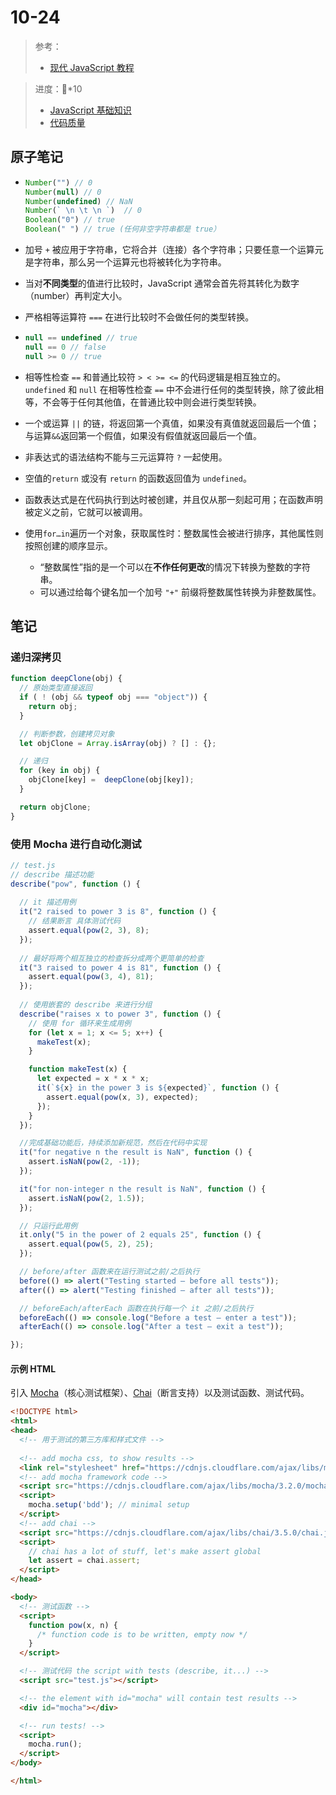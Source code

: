 # 10-24

> 参考：
>
> - [现代 JavaScript 教程](https://zh.javascript.info/)

> 进度：🍅*10
>
> - [JavaScript 基础知识](https://zh.javascript.info/first-steps)
> - [代码质量](https://zh.javascript.info/code-quality)

## 原子笔记

- ```javascript
  Number("") // 0
  Number(null) // 0
  Number(undefined) // NaN
  Number(` \n \t \n `)  // 0
  Boolean("0") // true
  Boolean(" ") // true (任何非空字符串都是 true）
  ```

- 加号 `+` 被应用于字符串，它将合并（连接）各个字符串；只要任意一个运算元是字符串，那么另一个运算元也将被转化为字符串。

- 当对**不同类型**的值进行比较时，JavaScript 通常会首先将其转化为数字（number）再判定大小。

- 严格相等运算符 `===` 在进行比较时不会做任何的类型转换。

- ```javascript
  null == undefined // true
  null == 0 // false
  null >= 0 // true
  ```

- 相等性检查 `==` 和普通比较符 `> < >= <=` 的代码逻辑是相互独立的。`undefined` 和 `null` 在相等性检查 `==` 中不会进行任何的类型转换，除了彼此相等，不会等于任何其他值，在普通比较中则会进行类型转换。

- 一个或运算 `||` 的链，将返回第一个真值，如果没有真值就返回最后一个值；与运算`&&`返回第一个假值，如果没有假值就返回最后一个值。

- 非表达式的语法结构不能与三元运算符 `?` 一起使用。

- 空值的`return` 或没有 `return` 的函数返回值为 `undefined`。

- 函数表达式是在代码执行到达时被创建，并且仅从那一刻起可用；在函数声明被定义之前，它就可以被调用。

- 使用`for…in`遍历一个对象，获取属性时：整数属性会被进行排序，其他属性则按照创建的顺序显示。

  - “整数属性”指的是一个可以在**不作任何更改**的情况下转换为整数的字符串。
  - 可以通过给每个键名加一个加号 `"+"` 前缀将整数属性转换为非整数属性。

## 笔记

### 递归深拷贝

```javascript
function deepClone(obj) {
  // 原始类型直接返回
  if ( ! (obj && typeof obj === "object")) {
    return obj;
  }

  // 判断参数，创建拷贝对象
  let objClone = Array.isArray(obj) ? [] : {};

  // 递归
  for (key in obj) {
    objClone[key] =  deepClone(obj[key]);
  }

  return objClone;
}
```

### 使用 Mocha 进行自动化测试

```javascript
// test.js
// describe 描述功能
describe("pow", function () {
    
  // it 描述用例
  it("2 raised to power 3 is 8", function () {
    // 结果断言 具体测试代码
    assert.equal(pow(2, 3), 8);
  });
    
  // 最好将两个相互独立的检查拆分成两个更简单的检查
  it("3 raised to power 4 is 81", function () {
    assert.equal(pow(3, 4), 81);
  });
    
  // 使用嵌套的 describe 来进行分组
  describe("raises x to power 3", function () {
    // 使用 for 循环来生成用例
    for (let x = 1; x <= 5; x++) {
      makeTest(x);
    }

    function makeTest(x) {
      let expected = x * x * x;
      it(`${x} in the power 3 is ${expected}`, function () {
        assert.equal(pow(x, 3), expected);
      });
    }
  });

  //完成基础功能后，持续添加新规范，然后在代码中实现
  it("for negative n the result is NaN", function () {
    assert.isNaN(pow(2, -1));
  });

  it("for non-integer n the result is NaN", function () {
    assert.isNaN(pow(2, 1.5));
  });

  // 只运行此用例
  it.only("5 in the power of 2 equals 25", function () {
    assert.equal(pow(5, 2), 25);
  });

  // before/after 函数来在运行测试之前/之后执行
  before(() => alert("Testing started – before all tests"));
  after(() => alert("Testing finished – after all tests"));

  // beforeEach/afterEach 函数在执行每一个 it 之前/之后执行
  beforeEach(() => console.log("Before a test – enter a test"));
  afterEach(() => console.log("After a test – exit a test"));

});
```

#### 示例 HTML 

引入 [Mocha](http://mochajs.org/)（核心测试框架）、[Chai](http://chaijs.com/)（断言支持）以及测试函数、测试代码。

```html
<!DOCTYPE html>
<html>
<head>
  <!-- 用于测试的第三方库和样式文件 -->
    
  <!-- add mocha css, to show results -->
  <link rel="stylesheet" href="https://cdnjs.cloudflare.com/ajax/libs/mocha/3.2.0/mocha.css">
  <!-- add mocha framework code -->
  <script src="https://cdnjs.cloudflare.com/ajax/libs/mocha/3.2.0/mocha.js"></script>
  <script>
    mocha.setup('bdd'); // minimal setup
  </script>
  <!-- add chai -->
  <script src="https://cdnjs.cloudflare.com/ajax/libs/chai/3.5.0/chai.js"></script>
  <script>
    // chai has a lot of stuff, let's make assert global
    let assert = chai.assert;
  </script>
</head>

<body>
  <!-- 测试函数 -->	
  <script>
    function pow(x, n) {
      /* function code is to be written, empty now */
    }
  </script>

  <!-- 测试代码 the script with tests (describe, it...) -->
  <script src="test.js"></script>

  <!-- the element with id="mocha" will contain test results -->
  <div id="mocha"></div>

  <!-- run tests! -->
  <script>
    mocha.run();
  </script>
</body>

</html>
```

